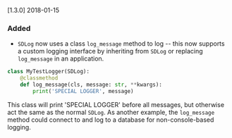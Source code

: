 [1.3.0] 2018-01-15
### Added
- `SDLog` now uses a class `log_message` method to log -- this now
supports a custom logging interface by inheriting from `SDLog` or
replacing `log_message` in an application.
```python
class MyTestLogger(SDLog):
    @classmethod
    def log_message(cls, message: str, **kwargs):
        print('SPECIAL LOGGER', message)
```
This class will print 'SPECIAL LOGGER' before all messages, but otherwise
act the same as the normal `SDLog`. As another example, the `log_message`
method could connect to and log to a database for non-console-based
logging.
